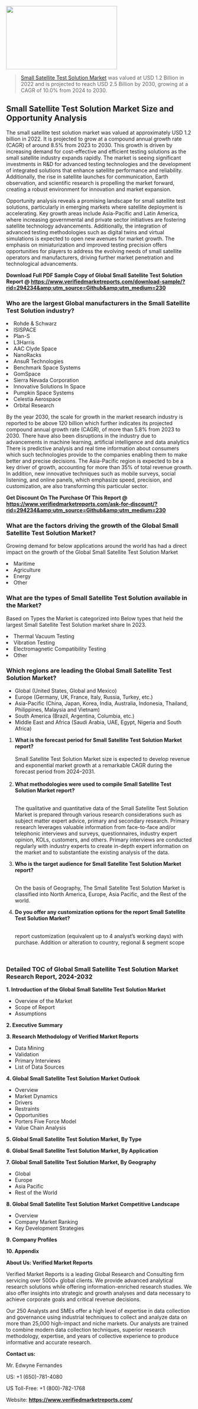 <img src="https://ffe5etoiles.com/wp-content/uploads/2024/12/MST1-300x171.png" alt="" width="300" height="171" class="alignnone size-medium wp-image-20088" /><blockquote><p><p><a href="https://www.verifiedmarketreports.com/download-sample/?rid=294234&utm_source=Github&utm_medium=230" target="_blank">Small Satellite Test Solution Market</a> was valued at USD 1.2 Billion in 2022 and is projected to reach USD 2.5 Billion by 2030, growing at a CAGR of 10.0% from 2024 to 2030.</p></blockquote><p><h2>Small Satellite Test Solution Market Size and Opportunity Analysis</h2><p>The small satellite test solution market was valued at approximately USD 1.2 billion in 2022. It is projected to grow at a compound annual growth rate (CAGR) of around 8.5% from 2023 to 2030. This growth is driven by increasing demand for cost-effective and efficient testing solutions as the small satellite industry expands rapidly. The market is seeing significant investments in R&D for advanced testing technologies and the development of integrated solutions that enhance satellite performance and reliability. Additionally, the rise in satellite launches for communication, Earth observation, and scientific research is propelling the market forward, creating a robust environment for innovation and market expansion.</p><p>Opportunity analysis reveals a promising landscape for small satellite test solutions, particularly in emerging markets where satellite deployment is accelerating. Key growth areas include Asia-Pacific and Latin America, where increasing governmental and private sector initiatives are fostering satellite technology advancements. Additionally, the integration of advanced testing methodologies such as digital twins and virtual simulations is expected to open new avenues for market growth. The emphasis on miniaturization and improved testing precision offers opportunities for players to address the evolving needs of small satellite operators and manufacturers, driving further market penetration and technological advancements.</p></p><p class=""><strong>Download Full PDF Sample Copy of Global Small Satellite Test Solution Report @ <a href="https://www.verifiedmarketreports.com/download-sample/?rid=294234&amp;utm_source=Github&amp;utm_medium=230" target="_blank">https://www.verifiedmarketreports.com/download-sample/?rid=294234&amp;utm_source=Github&amp;utm_medium=230</a></strong></p><h3 id="" class="">Who are the largest Global manufacturers in the Small Satellite Test Solution industry?</h3><p><li>Rohde & Schwarz</li><li> ISISPACE</li><li> Plan-S</li><li> L3Harris</li><li> AAC Clyde Space</li><li> NanoRacks</li><li> AnsuR Technologies</li><li> Benchmark Space Systems</li><li> GomSpace</li><li> Sierra Nevada Corporation</li><li> Innovative Solutions In Space</li><li> Pumpkin Space Systems</li><li> Celestia Aerospace</li><li> Orbital Research</li></p><div class=""><div class="" dir="" data-message-author-role="" data-message-id="" data-message-model-slug=""><div class=""><div class=""><div class=""><div class="" dir="" data-message-author-role="" data-message-id="" data-message-model-slug=""><div class=""><div class=""><p>By the year 2030, the scale for growth in the market research industry is reported to be above 120 billion which further indicates its projected compound annual growth rate (CAGR), of more than 5.8% from 2023 to 2030. There have also been disruptions in the industry due to advancements in machine learning, artificial intelligence and data analytics There is predictive analysis and real time information about consumers which such technologies provide to the companies enabling them to make better and precise decisions. The Asia-Pacific region is expected to be a key driver of growth, accounting for more than 35% of total revenue growth. In addition, new innovative techniques such as mobile surveys, social listening, and online panels, which emphasize speed, precision, and customization, are also transforming this particular sector.</p><p><strong>Get Discount On The Purchase Of This Report @&nbsp; <a href="https://www.verifiedmarketreports.com/ask-for-discount/?rid=294234&amp;utm_source=Github&amp;utm_medium=230" target="_blank">https://www.verifiedmarketreports.com/ask-for-discount/?rid=294234&amp;utm_source=Github&amp;utm_medium=230</a></strong></p></div></div></div></div></div></div></div></div><h3 id="" class="">What are the factors driving the growth of the Global Small Satellite Test Solution Market?</h3><p id="" class="">Growing demand for below applications around the world has had a direct impact on the growth of the Global Small Satellite Test Solution Market</p><p id="" class=""><li>Maritime</li><li> Agriculture</li><li> Energy</li><li> Other</li></p><h3 id="" class="">What are the types of Small Satellite Test Solution available in the Market?</h3><p id="" class="">Based on Types the Market is categorized into Below types that held the largest Small Satellite Test Solution market share In 2023.</p><p id="" class=""><li>Thermal Vacuum Testing</li><li> Vibration Testing</li><li> Electromagnetic Compatibility Testing</li><li> Other</li></p><h3 id="" class="">Which regions are leading the Global Small Satellite Test Solution Market?</h3><ul><li>Global (United States, Global and Mexico)</li><li>Europe (Germany, UK, France, Italy, Russia, Turkey, etc.)</li><li>Asia-Pacific (China, Japan, Korea, India, Australia, Indonesia, Thailand, Philippines, Malaysia and Vietnam)</li><li>South America (Brazil, Argentina, Columbia, etc.)</li><li>Middle East and Africa (Saudi Arabia, UAE, Egypt, Nigeria and South Africa)</li></ul><p><ol><li><strong>What is the forecast period for Small Satellite Test Solution Market report?<br /></strong><br /><span data-sheets-root="1" data-sheets-value="{&quot;1&quot;:2,&quot;2&quot;:&quot;XXXX size is expected to develop revenue and exponential market growth at a remarkable CAGR during the forecast period from 2024&ndash;2030.&quot;}" data-sheets-userformat="{&quot;2&quot;:12674,&quot;4&quot;:{&quot;1&quot;:2,&quot;2&quot;:16776960},&quot;10&quot;:2,&quot;11&quot;:0,&quot;15&quot;:&quot;Arial&quot;,&quot;16&quot;:12}">Small Satellite Test Solution Market size is expected to develop revenue and exponential market growth at a remarkable CAGR during the forecast period from 2024&ndash;2031.</span><br /><br /></li><li><strong>What methodologies were used to compile Small Satellite Test Solution Market report?<br /><br /></strong><p>The qualitative and quantitative data of the&nbsp;Small Satellite Test Solution Market is prepared through various research considerations such as subject matter expert advice, primary and secondary research. Primary research leverages valuable information from face-to-face and/or telephonic interviews and surveys, questionnaires, industry expert opinion, KOLs, customers, and others. Primary interviews are conducted regularly with industry experts to create in-depth expert information on the market and to substantiate the existing analysis of the data.&nbsp;</p></li><li><strong>Who is the target audience for Small Satellite Test Solution Market report?<br /><br /></strong><p>On the basis of Geography, The&nbsp;Small Satellite Test Solution Market is classified into North America, Europe, Asia Pacific, and the Rest of the world.</p></li><li><strong>Do you offer any customization options for the report Small Satellite Test Solution Market?<br /><br /></strong><p>report customization (equivalent up to 4 analyst&rsquo;s working days) with purchase. Addition or alteration to country, regional &amp; segment scope</p><p>&nbsp;</p></li></ol></p><h3 id="" class="">Detailed TOC of Global Small Satellite Test Solution Market Research Report, 2024-2032</h3><p id="" class=""><strong>1. Introduction of the Global Small Satellite Test Solution Market</strong></p><ul><li>Overview of the Market</li><li>Scope of Report</li><li>Assumptions</li></ul><p id="" class=""><strong>2. Executive Summary</strong></p><p id="" class=""><strong>3. Research Methodology of&nbsp;Verified Market Reports</strong></p><ul><li>Data Mining</li><li>Validation</li><li>Primary Interviews</li><li>List of Data Sources</li></ul><p id="" class=""><strong>4. Global Small Satellite Test Solution Market Outlook</strong></p><ul><li>Overview</li><li>Market Dynamics</li><li>Drivers</li><li>Restraints</li><li>Opportunities</li><li>Porters Five Force Model</li><li>Value Chain Analysis</li></ul><p id="" class=""><strong>5. Global Small Satellite Test Solution Market, By&nbsp;Type</strong></p><p id="" class=""><strong>6. Global Small Satellite Test Solution Market, By Application</strong></p><p id="" class=""><strong>7. Global Small Satellite Test Solution Market, By Geography</strong></p><ul><li>Global</li><li>Europe</li><li>Asia Pacific</li><li>Rest of the World</li></ul><p id="" class=""><strong>8. Global Small Satellite Test Solution Market Competitive Landscape</strong></p><ul><li>Overview</li><li>Company Market Ranking</li><li>Key Development Strategies</li></ul><p id="" class=""><strong>9. Company Profiles</strong></p><p id="" class=""><strong>10. Appendix</strong></p><p id="" class=""><strong>About Us: Verified Market Reports</strong></p><p id="" class="">Verified Market Reports is a leading Global Research and Consulting firm servicing over 5000+ global clients. We provide advanced analytical research solutions while offering information-enriched research studies. We also offer insights into strategic and growth analyses and data necessary to achieve corporate goals and critical revenue decisions.</p><p id="" class="">Our 250 Analysts and SMEs offer a high level of expertise in data collection and governance using industrial techniques to collect and analyze data on more than 25,000 high-impact and niche markets. Our analysts are trained to combine modern data collection techniques, superior research methodology, expertise, and years of collective experience to produce informative and accurate research.</p><p id="" class=""><strong>Contact us:</strong></p><p id="" class="">Mr. Edwyne Fernandes</p><p id="" class="">US: +1 (650)-781-4080</p><p id="" class="">US Toll-Free: +1 (800)-782-1768</p><p id="" class="">Website: <a target="" data-test-app-aware-link=""><strong>https://www.verifiedmarketreports.com/</strong></a></p>
